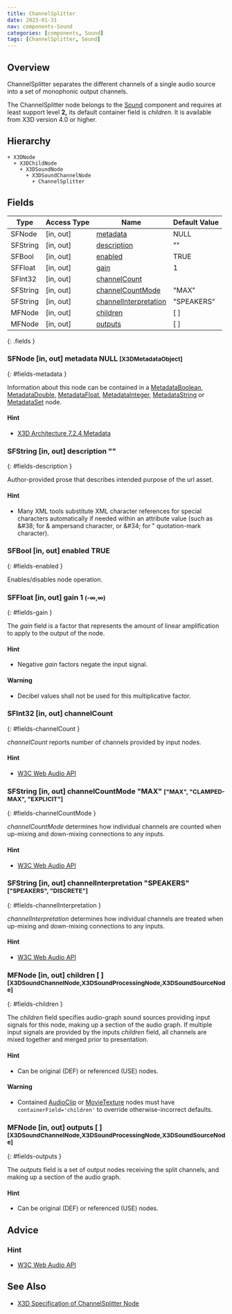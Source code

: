 ```yaml
---
title: ChannelSplitter
date: 2023-01-31
nav: components-Sound
categories: [components, Sound]
tags: [ChannelSplitter, Sound]
---
```

<style>
.post h3 {
   word-spacing: 0.2em;
}
</style>

## Overview

ChannelSplitter separates the different channels of a single audio source into a set of monophonic output channels.

The ChannelSplitter node belongs to the [Sound](/x_ite/components/overview/#sound) component and requires at least support level **2,** its default container field is *children.* It is available from X3D version 4.0 or higher.

## Hierarchy

```
+ X3DNode
  + X3DChildNode
    + X3DSoundNode
      + X3DSoundChannelNode
        + ChannelSplitter
```

## Fields

| Type | Access Type | Name | Default Value |
| ---- | ----------- | ---- | ------------- |
| SFNode | [in, out] | [metadata](#fields-metadata) | NULL  |
| SFString | [in, out] | [description](#fields-description) | "" |
| SFBool | [in, out] | [enabled](#fields-enabled) | TRUE |
| SFFloat | [in, out] | [gain](#fields-gain) | 1  |
| SFInt32 | [in, out] | [channelCount](#fields-channelCount) |  |
| SFString | [in, out] | [channelCountMode](#fields-channelCountMode) | "MAX"  |
| SFString | [in, out] | [channelInterpretation](#fields-channelInterpretation) | "SPEAKERS"  |
| MFNode | [in, out] | [children](#fields-children) | [ ] |
| MFNode | [in, out] | [outputs](#fields-outputs) | [ ] |
{: .fields }

### SFNode [in, out] **metadata** NULL <small>[X3DMetadataObject]</small>
{: #fields-metadata }

Information about this node can be contained in a [MetadataBoolean](/x_ite/components/core/metadataboolean/), [MetadataDouble](/x_ite/components/core/metadatadouble/), [MetadataFloat](/x_ite/components/core/metadatafloat/), [MetadataInteger](/x_ite/components/core/metadatainteger/), [MetadataString](/x_ite/components/core/metadatastring/) or [MetadataSet](/x_ite/components/core/metadataset/) node.

#### Hint

- [X3D Architecture 7.2.4 Metadata](https://www.web3d.org/specifications/X3Dv4/ISO-IEC19775-1v4-IS/Part01/components/core.html#Metadata)

### SFString [in, out] **description** ""
{: #fields-description }

Author-provided prose that describes intended purpose of the url asset.

#### Hint

- Many XML tools substitute XML character references for special characters automatically if needed within an attribute value (such as &amp;#38; for &amp; ampersand character, or &amp;#34; for " quotation-mark character).

### SFBool [in, out] **enabled** TRUE
{: #fields-enabled }

Enables/disables node operation.

### SFFloat [in, out] **gain** 1 <small>(-∞,∞)</small>
{: #fields-gain }

The *gain* field is a factor that represents the amount of linear amplification to apply to the output of the node.

#### Hint

- Negative *gain* factors negate the input signal.

#### Warning

- Decibel values shall not be used for this multiplicative factor.

### SFInt32 [in, out] **channelCount**
{: #fields-channelCount }

*channelCount* reports number of channels provided by input nodes.

#### Hint

- [W3C Web Audio API](https://www.w3.org/TR/webaudio/#dom-audionode-channelcount)

### SFString [in, out] **channelCountMode** "MAX" <small>["MAX", "CLAMPED-MAX", "EXPLICIT"]</small>
{: #fields-channelCountMode }

*channelCountMode* determines how individual channels are counted when up-mixing and down-mixing connections to any inputs.

#### Hint

- [W3C Web Audio API](https://www.w3.org/TR/webaudio/#dom-audionode-channelcountmode)

### SFString [in, out] **channelInterpretation** "SPEAKERS" <small>["SPEAKERS", "DISCRETE"]</small>
{: #fields-channelInterpretation }

*channelInterpretation* determines how individual channels are treated when up-mixing and down-mixing connections to any inputs.

#### Hint

- [W3C Web Audio API](https://www.w3.org/TR/webaudio/#dom-audionode-channelinterpretation)

### MFNode [in, out] **children** [ ] <small>[X3DSoundChannelNode,X3DSoundProcessingNode,X3DSoundSourceNode]</small>
{: #fields-children }

The *children* field specifies audio-graph sound sources providing input signals for this node, making up a section of the audio graph. If multiple input signals are provided by the inputs *children* field, all channels are mixed together and merged prior to presentation.

#### Hint

- Can be original (DEF) or referenced (USE) nodes.

#### Warning

- Contained [AudioClip](/x_ite/components/sound/audioclip/) or [MovieTexture](/x_ite/components/texturing/movietexture/) nodes must have `containerField='children'` to override otherwise-incorrect defaults.

### MFNode [in, out] **outputs** [ ] <small>[X3DSoundChannelNode,X3DSoundProcessingNode,X3DSoundSourceNode]</small>
{: #fields-outputs }

The *outputs* field is a set of output nodes receiving the split channels, and making up a section of the audio graph.

#### Hint

- Can be original (DEF) or referenced (USE) nodes.

## Advice

### Hint

- [W3C Web Audio API](https://www.w3.org/TR/webaudio/#ChannelSplitterNode)

## See Also

- [X3D Specification of ChannelSplitter Node](https://www.web3d.org/documents/specifications/19775-1/V4.0/Part01/components/sound.html#ChannelSplitter)
